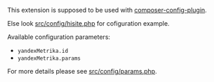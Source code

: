 This extension is supposed to be used with [composer-config-plugin].

Else look [src/config/hisite.php] for cofiguration example.

Available configuration parameters:

- `yandexMetrika.id`
- `yandexMetrika.params`

For more details please see [src/config/params.php].

[composer-config-plugin]:   https://github.com/hiqdev/composer-config-plugin
[src/config/hisite.php]:    src/config/hisite.php
[src/config/params.php]:    src/config/params.php
